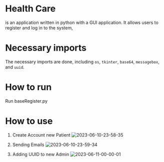 # Health Care 

is an application written in python with a GUI application.
It allows users to register and log in to the system,

# Necessary imports
The necessary imports are done, including `os`, `tkinter`, `base64`, `messagebox`, and `uuid`.

# How to run
Run baseRegister.py


# How to use

1. Create Account new Patient ![2023-06-10-23-58-35](https://github.com/mpindera/pythonProject/assets/107795584/96dc4c5e-b3da-42a0-9f45-a7f2713c7398)



2. Sending Emails ![2023-06-10-23-59-34](https://github.com/mpindera/pythonProject/assets/107795584/962ab889-0ebd-41ce-9fe2-632699ba9cdf)



3. Adding UUID to new Admin ![2023-06-11-00-00-01](https://github.com/mpindera/pythonProject/assets/107795584/b6a2477c-34d7-47d9-b84b-df2f02d55d10)

